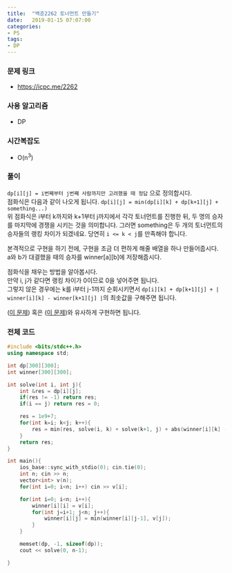 ```yaml
---
title:  "백준2262 토너먼트 만들기"
date:   2019-01-15 07:07:00
categories:
- PS
tags:
- DP
---
```


### 문제 링크
* https://icpc.me/2262

### 사용 알고리즘
* DP

### 시간복잡도
* O(n<sup>3</sup>)

### 풀이
`dp[i][j] = i번째부터 j번째 사람까지만 고려했을 때 정답` 으로 정의합시다.<br>
점화식은 다음과 같이 나오게 됩니다. `dp[i][j] = min(dp[i][k] + dp[k+1][j] + something...)`<br>
위 점화식은 i부터 k까지와 k+1부터 j까지에서 각각 토너먼트를 진행한 뒤, 두 명의 승자를 마지막에 경쟁을 시키는 것을 의미합니다. 그러면 something은 두 개의 토너먼트의 승자들의 랭킹 차이가 되겠네요. 당연히 `i <= k < j`를 만족해야 합니다.

본격적으로 구현을 하기 전에, 구현을 조금 더 편하게 해줄 배열을 하나 만들어줍시다.<br>
a와 b가 대결했을 때의 승자를 winner[a][b]에 저장해줍시다.

점화식을 채우는 방법을 알아봅시다.<br>
만약 i, j가 같다면 랭킹 차이가 0이므로 0을 넣어주면 됩니다.<br>
그렇지 않은 경우에는 k를 i부터 j-1까지 순회시키면서 `dp[i][k] + dp[k+1][j] + | winner[i][k] - winner[k+1][j] |`의 최솟값을 구해주면 됩니다.

(<a href = "https://justicehui.github.io/2019/01/02/BOJ11066.html">이 문제</a>) 혹은 (<a href = "https://justicehui.github.io/2018/10/28/BOJ11049.html">이 문제</a>)와 유사하게 구현하면 됩니다.

### 전체 코드
```cpp
#include <bits/stdc++.h>
using namespace std;

int dp[300][300];
int winner[300][300];

int solve(int i, int j){
	int &res = dp[i][j];
	if(res != -1) return res;
	if(i == j) return res = 0;

	res = 1e9+7;
	for(int k=i; k<j; k++){
		res = min(res, solve(i, k) + solve(k+1, j) + abs(winner[i][k] - winner[k+1][j]));
	}
	return res;
}

int main(){
	ios_base::sync_with_stdio(0); cin.tie(0);
	int n; cin >> n;
	vector<int> v(n);
	for(int i=0; i<n; i++) cin >> v[i];

	for(int i=0; i<n; i++){
		winner[i][i] = v[i];
		for(int j=i+1; j<n; j++){
			winner[i][j] = min(winner[i][j-1], v[j]);
		}
	}

	memset(dp, -1, sizeof(dp));
	cout << solve(0, n-1);

}
```
